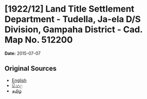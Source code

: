 # [1922/12] Land Title Settlement Department - Tudella, Ja-ela D/S Division, Gampaha District - Cad. Map No. 512200

**Date:** 2015-07-07

## Original Sources

- [English](https://documents.gov.lk/view/extra-gazettes/2015/7/1922-12_E.pdf)
- [සිංහල](https://documents.gov.lk/view/extra-gazettes/2015/7/1922-12_S.pdf)
- [தமிழ்](https://documents.gov.lk/view/extra-gazettes/2015/7/1922-12_T.pdf)
